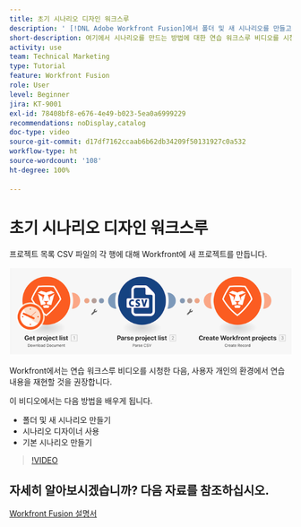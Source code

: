 ```yaml
---
title: 초기 시나리오 디자인 워크스루
description: ' [!DNL Adobe Workfront Fusion]에서 폴더 및 새 시나리오를 만들고, 시나리오 디자이너를 사용하고, 기본 시나리오를 만드는 방법을 알아봅니다.'
short-description: 여기에서 시나리오를 만드는 방법에 대한 연습 워크스루 비디오를 시청할 수 있습니다.
activity: use
team: Technical Marketing
type: Tutorial
feature: Workfront Fusion
role: User
level: Beginner
jira: KT-9001
exl-id: 78408bf8-e676-4e49-b023-5ea0a6999229
recommendations: noDisplay,catalog
doc-type: video
source-git-commit: d17df7162ccaab6b62db34209f50131927c0a532
workflow-type: ht
source-wordcount: '108'
ht-degree: 100%

---
```


# 초기 시나리오 디자인 워크스루

프로젝트 목록 CSV 파일의 각 행에 대해 Workfront에 새 프로젝트를 만듭니다.

![Fusion 시나리오의 이미지](assets/understand-the-basics-1.png)

Workfront에서는 연습 워크스루 비디오를 시청한 다음, 사용자 개인의 환경에서 연습 내용을 재현할 것을 권장합니다.

이 비디오에서는 다음 방법을 배우게 됩니다.

* 폴더 및 새 시나리오 만들기
* 시나리오 디자이너 사용
* 기본 시나리오 만들기

>[!VIDEO](https://video.tv.adobe.com/v/335261/?quality=12&learn=on&enablevpops)


## 자세히 알아보시겠습니까? 다음 자료를 참조하십시오.

[Workfront Fusion 설명서](https://experienceleague.adobe.com/docs/workfront/using/adobe-workfront-fusion/workfront-fusion-2.html?lang=ko-kr)
